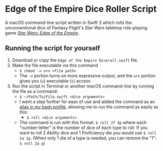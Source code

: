 # Edge of the Empire Dice Roller Script
A macOS command-line script written in Swift 3 which rolls the unconventional dice of Fantasy Flight's Star Wars tabletop role-playing game [*Star Wars: Edge of the Empire*](https://www.fantasyflightgames.com/en/products/star-wars-edge-of-the-empire/).

## Running the script for yourself
1. Download or copy the `Edge of the Empire Diceroll.swift` file.
2. Make the file executable via this command
	- `$ chmod -v u+x <file path>`
	- The `-v` portion turns on more expressive output, and the `u+x` portion gives you (`u`) executable (`x`) access
3. Run the script in Terminal or another macOS command-line by running the file as a command:
	- `$ ~/Path/To/File.swift <dice arguments>`
	- I went a step further for ease of use and added the command as an [alias in my bash profile](https://www.moncefbelyamani.com/create-aliases-in-bash-profile-to-assign-shortcuts-for-common-terminal-commands/), allowing me to run the command as easily as this:
		- `$ roll <dice arguments>`
	- The command is run with this format: `$ roll 2f 4p` where each "number-letter" is the number of dice of each type to roll. If you want to roll 2 Ability dice and 1 Proficiency die you would use `$ roll 2a 1p`. (When only 1 die of a type is needed, you can remove the "1": `$ roll 2a p`)
